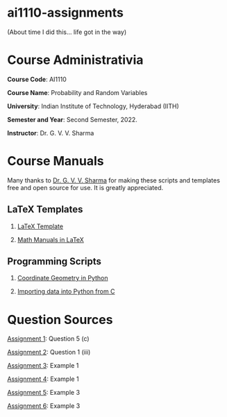 # ai1110-assignments
(About time I did this... life got in the way)

# Course Administrativia

**Course Code**: AI1110

**Course Name**: Probability and Random Variables

**University**: Indian Institute of Technology, Hyderabad (IITH)

**Semester and Year**: Second Semester, 2022.

**Instructor**: Dr. G. V. V. Sharma

# Course Manuals

Many thanks to [Dr. G. V. V. Sharma](https://github.com/gadepall) for making these scripts and templates free and open source for use. It is greatly appreciated.

## LaTeX Templates

1. [LaTeX Template](https://github.com/gadepall/AI5030/tree/main/LaTex_Template)

2. [Math Manuals in LaTeX](https://github.com/gadepall/cbse-papers/tree/main/2020/math)

## Programming Scripts

1. [Coordinate Geometry in Python](https://github.com/gadepall/cbse-papers/tree/main/CoordGeo)

2. [Importing data into Python from C](https://github.com/gadepall/EE1083/tree/master/pythonc)

# Question Sources

[Assignment 1](https://github.com/gadepall/papers/blob/master/icse/math/10/2018/511%20MAT%20-%202018.pdf): Question 5 (c)

[Assignment 2](https://github.com/gadepall/papers/blob/master/icse/math/12/2018/860%20MATHEMATICS%20QP.pdf): Question 1 (iii)

[Assignment 3](https://github.com/gadepall/ncert-textbooks/blob/main/math/9/iemh114.pdf): Example 1 

[Assignment 4](https://github.com/gadepall/ncert-textbooks/blob/main/math/9/iemh115.pdf): Example 1 

[Assignment 5](https://github.com/gadepall/ncert-textbooks/blob/main/math/9/iemh115.pdf): Example 3

[Assignment 6](https://github.com/gadepall/ncert-textbooks/blob/main/math/10/jemh115.pdf): Example 3
